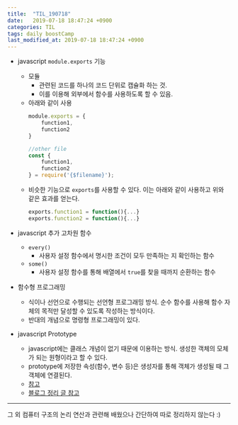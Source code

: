 ```yaml
---
title:  "TIL_190718"
date:   2019-07-18 18:47:24 +0900
categories: TIL
tags: daily boostCamp
last_modified_at: 2019-07-18 18:47:24 +0900
---
```


* javascript `module.exports` 기능
  * 모듈
    * 관련된 코드를 하나의 코드 단위로 캡슐화 하는 것.
    * 이를 이용해 외부에서 함수를 사용하도록 할 수 있음.
  * 아래와 같이 사용
    ```javascript
    module.exports = {
        function1,
        function2
    }

    //other file
    const {
        function1,
        function2
    } = require('{$filename}');
    ```
  * 비슷한 기능으로 `exports`를 사용할 수 있다. 이는 아래와 같이 사용하고 위와 같은 효과를 얻는다.
    ```javascript
    exports.function1 = function(){...}
    exports.function2 = function(){...}
    ```

* javascript 추가 고차원 함수
  * `every()`
    * 사용자 설정 함수에서 명시한 조건이 모두 만족하는 지 확인하는 함수
  * `some()`
    * 사용자 설정 함수를 통해 배열에서 `true`를 찾을 때까지 순환하는 함수

* 함수형 프로그래밍
  * 식이나 선언으로 수행되는 선언형 프로그래밍 방식. 순수 함수를 사용해 함수 자체의 목적만 달성할 수 있도록 작성하는 방식이다.
  * 반대의 개념으로 명령형 프로그래밍이 있다. 

* javascript Prototype
  * javascript에는 클래스 개념이 없기 때문에 이용하는 방식. 생성한 객체의 모체가 되는 원형이라고 할 수 있다. 
  * prototype에 저장한 속성(함수, 변수 등)은 생성자를 통해 객체가 생성될 때 그 객체에 연결된다. 
  * [참고](http://www.nextree.co.kr/p7323/)
  * [블로그 정리 글 참고](http://2ssue.github.com/Base/javascript-prototype/)

___

그 외 컴퓨터 구조의 논리 연산과 관련해 배웠으나 간단하여 따로 정리하지 않는다 :)